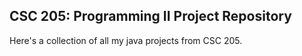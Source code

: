 ## CSC 205: Programming II Project Repository

Here's a collection of all my java projects from CSC 205.
